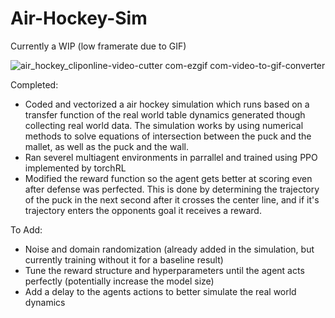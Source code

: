 # Air-Hockey-Sim

Currently a WIP (low framerate due to GIF)

![air_hockey_cliponline-video-cutter com-ezgif com-video-to-gif-converter](https://github.com/user-attachments/assets/45868e2b-58df-49db-9185-147e5af6fca6)

Completed:
* Coded and vectorized a air hockey simulation which runs based on a transfer function of the real world table dynamics generated though collecting real world data. The simulation works by using numerical methods to solve equations of intersection between the puck and the mallet, as well as the puck and the wall.
* Ran severel multiagent environments in parrallel and trained using PPO implemented by torchRL
* Modified the reward function so the agent gets better at scoring even after defense was perfected. This is done by determining the trajectory of the puck in the next second after it crosses the center line, and if it's trajectory enters the opponents goal it receives a reward.

To Add:
* Noise and domain randomization (already added in the simulation, but currently training without it for a baseline result)
* Tune the reward structure and hyperparameters until the agent acts perfectly (potentially increase the model size)
* Add a delay to the agents actions to better simulate the real world dynamics
